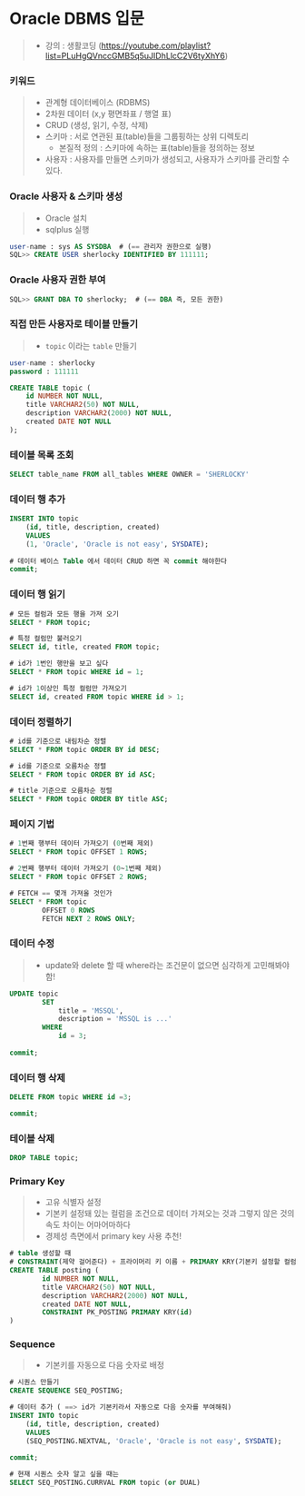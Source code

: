 # Oracle DBMS 입문



> - 강의 : 생활코딩 (https://youtube.com/playlist?list=PLuHgQVnccGMB5q5uJIDhLlcC2V6tyXhY6)



### 키워드

> - 관계형 데이터베이스 (RDBMS)
> - 2차원 데이터 (x,y 평면좌표 / 행열 표)
> - CRUD (생성, 읽기, 수정, 삭제)
> - 스키마 : 서로 연관된 표(table)들을 그룹핑하는 상위 디렉토리
>   - 본질적 정의 : 스키마에 속하는 표(table)들을 정의하는 정보
> - 사용자 : 사용자를 만들면 스키마가 생성되고, 사용자가 스키마를 관리할 수 있다.



### Oracle 사용자 & 스키마 생성

> - Oracle 설치
> - sqlplus 실행

```sql
user-name : sys AS SYSDBA  # (== 관리자 권한으로 실행)
SQL>> CREATE USER sherlocky IDENTIFIED BY 111111;
```



### Oracle 사용자 권한 부여

```sql
SQL>> GRANT DBA TO sherlocky;  # (== DBA 즉, 모든 권한)
```



### 직접 만든 사용자로 테이블 만들기

> - `topic` 이라는 `table` 만들기

```sql
user-name : sherlocky
password : 111111

CREATE TABLE topic (
	id NUMBER NOT NULL,
    title VARCHAR2(50) NOT NULL,
    description VARCHAR2(2000) NOT NULL,
    created DATE NOT NULL
);
```



### 테이블 목록 조회

```sql
SELECT table_name FROM all_tables WHERE OWNER = 'SHERLOCKY'
```



### 데이터 행 추가

```sql
INSERT INTO topic
	(id, title, description, created)
	VALUES
	(1, 'Oracle', 'Oracle is not easy', SYSDATE);
	
# 데이터 베이스 Table 에서 데이터 CRUD 하면 꼭 commit 해야한다
commit;
```



### 데이터 행 읽기

```sql
# 모든 컬럼과 모든 행을 가져 오기
SELECT * FROM topic;

# 특정 컬럼만 불러오기
SELECT id, title, created FROM topic;

# id가 1번인 행만을 보고 싶다
SELECT * FROM topic WHERE id = 1;

# id가 1이상인 특정 컬럼만 가져오기
SELECT id, created FROM topic WHERE id > 1;
```



### 데이터 정렬하기

```sql
# id를 기준으로 내림차순 정렬
SELECT * FROM topic ORDER BY id DESC;

# id를 기준으로 오름차순 정렬
SELECT * FROM topic ORDER BY id ASC;

# title 기준으로 오름차순 정렬
SELECT * FROM topic ORDER BY title ASC;
```



### 페이지 기법

```sql
# 1번째 행부터 데이터 가져오기 (0번째 제외)
SELECT * FROM topic OFFSET 1 ROWS;

# 2번째 행부터 데이터 가져오기 (0~1번째 제외)
SELECT * FROM topic OFFSET 2 ROWS;

# FETCH == 몇개 가져올 것인가
SELECT * FROM topic
		OFFSET 0 ROWS
		FETCH NEXT 2 ROWS ONLY;
```



### 데이터 수정

> - update와 delete 할 때 where라는 조건문이 없으면 심각하게 고민해봐야 함!

```sql
UPDATE topic
		SET
			title = 'MSSQL',
			description = 'MSSQL is ...'
		WHERE 
			id = 3;
			
commit;
```



### 데이터 행 삭제

```sql
DELETE FROM topic WHERE id =3;

commit;
```



### 테이블 삭제

```sql
DROP TABLE topic;
```



### Primary Key

> - 고유 식별자 설정
> - 기본키 설정돼 있는 컬럼을 조건으로 데이터 가져오는 것과 그렇지 않은 것의 속도 차이는 어마어마하다
> - 경제성 측면에서 primary key 사용 추천!

```sql
# table 생성할 때
# CONSTRAINT(제약 걸어준다) + 프라이머리 키 이름 + PRIMARY KRY(기본키 설정할 컬럼명)
CREATE TABLE posting (
		id NUMBER NOT NULL,
    	title VARCHAR2(50) NOT NULL,
    	description VARCHAR2(2000) NOT NULL,
    	created DATE NOT NULL,
    	CONSTRAINT PK_POSTING PRIMARY KRY(id)
)
```



### Sequence

> - 기본키를 자동으로 다음 숫자로 배정

```sql
# 시퀀스 만들기
CREATE SEQUENCE SEQ_POSTING;

# 데이터 추가 ( ==> id가 기본키라서 자동으로 다음 숫자를 부여해줘)
INSERT INTO topic
	(id, title, description, created)
	VALUES
	(SEQ_POSTING.NEXTVAL, 'Oracle', 'Oracle is not easy', SYSDATE);
	
commit;

# 현재 시퀀스 숫자 알고 싶을 때는
SELECT SEQ_POSTING.CURRVAL FROM topic (or DUAL)
```

